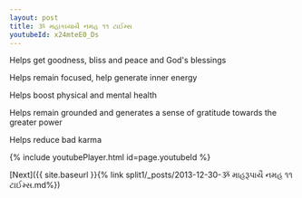 ```yaml
---
layout: post
title: ૐ મહાકાયાયૈ નમહ ૧૧ ટાઈમ્સ
youtubeId: x24mteE0_Ds
---
```

 
 
Helps get goodness, bliss and peace and God's blessings
 
Helps remain focused, help generate inner energy 
 
Helps boost physical and mental health 
 
Helps remain grounded and generates a sense of gratitude towards the greater power 
 
Helps reduce bad karma
 
 
 
 


{% include youtubePlayer.html id=page.youtubeId %}
 
[Next]({{ site.baseurl }}{% link  split1/_posts/2013-12-30-ૐ માહરૂપાયૈ નમહ ૧૧ ટાઈમ્સ.md%})
 
